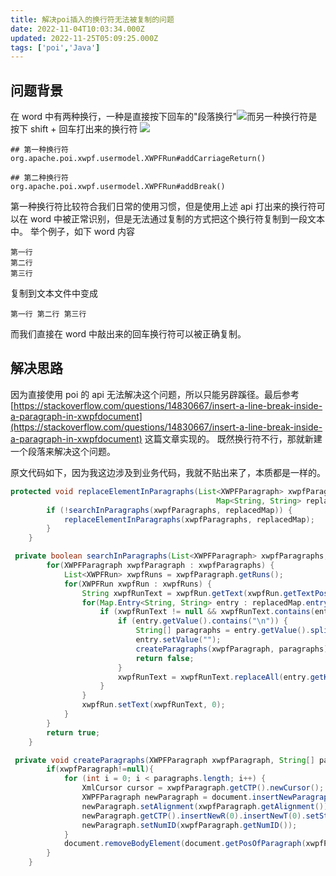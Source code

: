 ```yaml
---
title: 解决poi插入的换行符无法被复制的问题
date: 2022-11-04T10:03:34.000Z
updated: 2022-11-25T05:09:25.000Z
tags: ['poi','Java']
---
```

  
## 问题背景

在 word 中有两种换行，一种是直接按下回车的"段落换行"![](images/1667556405124-28604506-8839-4231-8038-fd17fc9e1802.png)而另一种换行符是按下 shift + 回车打出来的换行符 ![](images/1667556470690-9489e920-0b49-4c04-8984-f0e11a0b40f4.png)

```
## 第一种换行符
org.apache.poi.xwpf.usermodel.XWPFRun#addCarriageReturn()

## 第二种换行符
org.apache.poi.xwpf.usermodel.XWPFRun#addBreak()
```

第一种换行符比较符合我们日常的使用习惯，但是使用上述 api 打出来的换行符可以在 word 中被正常识别，但是无法通过复制的方式把这个换行符复制到一段文本中。
举个例子，如下 word 内容

```
第一行
第二行
第三行
```

复制到文本文件中变成

```
第一行 第二行 第三行
```

而我们直接在 word 中敲出来的回车换行符可以被正确复制。

## 解决思路

因为直接使用 poi 的 api 无法解决这个问题，所以只能另辟蹊径。最后参考[https://stackoverflow.com/questions/14830667/insert-a-line-break-inside-a-paragraph-in-xwpfdocument](https://stackoverflow.com/questions/14830667/insert-a-line-break-inside-a-paragraph-in-xwpfdocument) 这篇文章实现的。
既然换行符不行，那就新建一个段落来解决这个问题。

原文代码如下，因为我这边涉及到业务代码，我就不贴出来了，本质都是一样的。

```java
protected void replaceElementInParagraphs(List<XWPFParagraph> xwpfParagraphs,
                                              Map<String, String> replacedMap) {
        if (!searchInParagraphs(xwpfParagraphs, replacedMap)) {
            replaceElementInParagraphs(xwpfParagraphs, replacedMap);
        }
    }

 private boolean searchInParagraphs(List<XWPFParagraph> xwpfParagraphs, Map<String, String> replacedMap) {
        for(XWPFParagraph xwpfParagraph : xwpfParagraphs) {
            List<XWPFRun> xwpfRuns = xwpfParagraph.getRuns();
            for(XWPFRun xwpfRun : xwpfRuns) {
                String xwpfRunText = xwpfRun.getText(xwpfRun.getTextPosition());
                for(Map.Entry<String, String> entry : replacedMap.entrySet()) {
                    if (xwpfRunText != null && xwpfRunText.contains(entry.getKey())) {
                        if (entry.getValue().contains("\n")) {
                            String[] paragraphs = entry.getValue().split("\n");
                            entry.setValue("");
                            createParagraphs(xwpfParagraph, paragraphs);
                            return false;
                        }
                        xwpfRunText = xwpfRunText.replaceAll(entry.getKey(), entry.getValue());
                    }
                }
                xwpfRun.setText(xwpfRunText, 0);
            }
        }
        return true;
    }

 private void createParagraphs(XWPFParagraph xwpfParagraph, String[] paragraphs) {
        if(xwpfParagraph!=null){
            for (int i = 0; i < paragraphs.length; i++) {
                XmlCursor cursor = xwpfParagraph.getCTP().newCursor();
                XWPFParagraph newParagraph = document.insertNewParagraph(cursor);
                newParagraph.setAlignment(xwpfParagraph.getAlignment());
                newParagraph.getCTP().insertNewR(0).insertNewT(0).setStringValue(paragraphs[i]);
                newParagraph.setNumID(xwpfParagraph.getNumID());
            }
            document.removeBodyElement(document.getPosOfParagraph(xwpfParagraph));
        }
    }

```